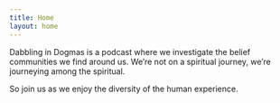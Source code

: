 ```yaml
---
title: Home
layout: home
---
```


Dabbling in Dogmas is a podcast where we investigate the belief communities we find around us. We’re not on a spiritual journey, we’re journeying among the spiritual.

So join us as we enjoy the diversity of the human experience.
